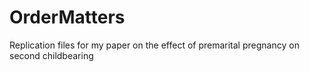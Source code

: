 # OrderMatters
Replication files for my paper on the effect of premarital pregnancy on second childbearing
